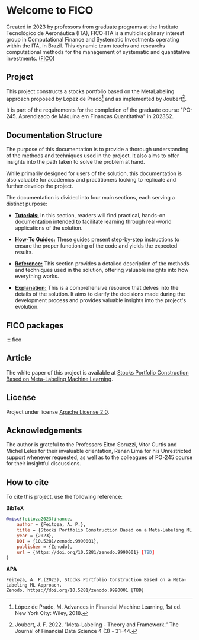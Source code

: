 # Welcome to FICO

Created in 2023 by professors from graduate programs at the Instituto Tecnológico de Aeronáutica (ITA),
FICO-ITA is a multidisciplinary interest group in Computational Finance and Systematic Investments
operating within the ITA, in Brazil. This dynamic team teachs and researchs computational methods for the management
of systematic and quantitative investments. ([FICO](https://fico-ita.github.io/en/fico/))


## Project

This project constructs a stocks portfolio based on the MetaLabeling approach proposed by López de Prado[^1] and as implemented by Joubert[^2].

It is part of the requirements for the completion of the graduate course "PO-245. Aprendizado de Máquina em Finanças
Quantitativa" in 2023S2.


[^1]: López de Prado, M. Advances in Financial Machine Learning, 1st ed. New York City: Wiley, 2018.
[^2]: Joubert, J. F. 2022. “Meta-Labeling - Theory and Framework.” The Journal of Financial Data Science 4 (3) - 31–44.


## Documentation Structure

The purpose of this documentation is to provide a thorough understanding of the methods and techniques used in the project. It also aims to offer insights into the path taken to solve the problem at hand.

While primarily designed for users of the solution, this documentation is also valuable for academics and practitioners looking to replicate and further develop the project.

The documentation is divided into four main sections, each serving a distinct purpose:


- [**Tutorials:**](tutorials.md) In this section, readers will find practical, hands-on documentation intended to facilitate learning through real-world applications of the solution.

- [**How-To Guides:**](how-to-guides.md) These guides present step-by-step instructions to ensure the proper functioning of the code and yields the expected results.

- [**Reference:**](reference.md) This section provides a detailed description of the methods and techniques used in the solution, offering valuable insights into how everything works.

- [**Explanation:**](explanation.md) This is a comprehensive resource that delves into the details of the solution. It aims to clarify the decisions made during the development process and provides valuable insights into the project's evolution.


## FICO packages

::: fico

## Article

The white paper of this project is available at
[Stocks Portfolio Construction Based on Meta-Labeling Machine Learning](materials/ITA_PO245_WhitePaper-IEEE_Access_LaTeX_template_AfonsoFeitoza.pdf).

## License

Project under license [Apache License 2.0](https://www.apache.org/licenses/LICENSE-2.0).

## Acknowledgements

The author is grateful to the Professors Elton Sbruzzi, Vitor Curtis and Michel Leles for their invaluable orientation, Renan Lima for his Unrestricted support whenever requested, as well as to the colleagues of PO-245 course for their
insightful discussions.

## How to cite

To cite this project, use the following reference:

**BibTeX**

```bibtex
@misc{feitoza2023finance,
    author = {Feitoza, A. P.},
    title = {Stocks Portfolio Construction Based on a Meta-Labeling ML Approach},
    year = {2023},
    DOI = {10.5281/zenodo.9990001},
    publisher = {Zenodo},
    url = {https://doi.org/10.5281/zenodo.9990001} [TBD]
}    
```
**APA**
```text
Feitoza, A. P.(2023), Stocks Portfolio Construction Based on a Meta-Labeling ML Approach.
Zenodo. https://doi.org/10.5281/zenodo.9990001 [TBD]
```
